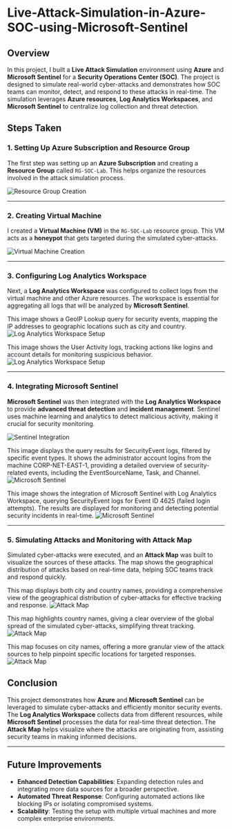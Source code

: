 # Live-Attack-Simulation-in-Azure-SOC-using-Microsoft-Sentinel

## Overview

In this project, I built a **Live Attack Simulation** environment using **Azure** and **Microsoft Sentinel** for a **Security Operations Center (SOC)**. The project is designed to simulate real-world cyber-attacks and demonstrates how SOC teams can monitor, detect, and respond to these attacks in real-time. The simulation leverages **Azure resources**, **Log Analytics Workspaces**, and **Microsoft Sentinel** to centralize log collection and threat detection.

## Steps Taken

### 1. **Setting Up Azure Subscription and Resource Group**

The first step was setting up an **Azure Subscription** and creating a **Resource Group** called `RG-SOC-Lab`. This helps organize the resources involved in the attack simulation process.

![Resource Group Creation](https://drive.google.com/uc?id=10XRWKEzvbekh4_MBD4T2qt7iMt9lf46N)

---

### 2. **Creating Virtual Machine**

I created a **Virtual Machine (VM)** in the `RG-SOC-Lab` resource group. This VM acts as a **honeypot** that gets targeted during the simulated cyber-attacks.

![Virtual Machine Creation](https://drive.google.com/uc?id=1_fsmna-mxFj4p6MUOZYUF9MCJCFeo7yy)

---

### 3. **Configuring Log Analytics Workspace**

Next, a **Log Analytics Workspace** was configured to collect logs from the virtual machine and other Azure resources. The workspace is essential for aggregating all logs that will be analyzed by **Microsoft Sentinel**.

This image shows a GeoIP Lookup query for security events, mapping the IP addresses to geographic locations such as city and country.
![Log Analytics Workspace Setup](https://drive.google.com/uc?id=1swJbr0b--EN4G1ZmUqg7KpCzqHLG9EAU)


This image shows the User Activity logs, tracking actions like logins and account details for monitoring suspicious behavior.
![Log Analytics Workspace Setup](https://drive.google.com/uc?id=1faf1zGkIk_02DSUKkKZ3kFCHb_kRDRjJ)

---

### 4. **Integrating Microsoft Sentinel**

**Microsoft Sentinel** was then integrated with the **Log Analytics Workspace** to provide **advanced threat detection** and **incident management**. Sentinel uses machine learning and analytics to detect malicious activity, making it crucial for security monitoring.

![Sentinel Integration](https://drive.google.com/uc?id=120aAnpaQX47qZjXHaXhz0GobAtkHnceE)


This image displays the query results for SecurityEvent logs, filtered by specific event types. It shows the administrator account logins from the machine CORP-NET-EAST-1, providing a detailed overview of security-related events, including the EventSourceName, Task, and Channel.
![Microsoft Sentinel](https://drive.google.com/uc?id=1sgc9NhWJ4i9vrew5y-F0B3GhtBuJR3yM)


This image shows the integration of Microsoft Sentinel with Log Analytics Workspace, querying SecurityEvent logs for Event ID 4625 (failed login attempts). The results are displayed for monitoring and detecting potential security incidents in real-time.
![Microsoft Sentinel](https://drive.google.com/uc?id=1faf1zGkIk_02DSUKkKZ3kFCHb_kRDRjJ)

---

### 5. **Simulating Attacks and Monitoring with Attack Map**

Simulated cyber-attacks were executed, and an **Attack Map** was built to visualize the sources of these attacks. The map shows the geographical distribution of attacks based on real-time data, helping SOC teams track and respond quickly.

This map displays both city and country names, providing a comprehensive view of the geographical distribution of cyber-attacks for effective tracking and response.
![Attack Map](https://drive.google.com/uc?id=1yZeQhrztU14EQAWGXcJ5fn3FPGWN7C7y)

This map highlights country names, giving a clear overview of the global spread of the simulated cyber-attacks, simplifying threat tracking.
![Attack Map](https://drive.google.com/uc?id=1kEolZzbtCkp2u2oMOce64hzoyzM5fm-s)

This map focuses on city names, offering a more granular view of the attack sources to help pinpoint specific locations for targeted responses.
![Attack Map](https://drive.google.com/uc?id=1GL-qpAYqAFPvfVa71p6OVgDGaJUHQZMX)



## Conclusion

This project demonstrates how **Azure** and **Microsoft Sentinel** can be leveraged to simulate cyber-attacks and efficiently monitor security events. The **Log Analytics Workspace** collects data from different resources, while **Microsoft Sentinel** processes the data for real-time threat detection. The **Attack Map** helps visualize where the attacks are originating from, assisting security teams in making informed decisions.

---

## Future Improvements

- **Enhanced Detection Capabilities**: Expanding detection rules and integrating more data sources for a broader perspective.
- **Automated Threat Response**: Configuring automated actions like blocking IPs or isolating compromised systems.
- **Scalability**: Testing the setup with multiple virtual machines and more complex enterprise environments.
